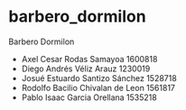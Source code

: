 # barbero_dormilon
Barbero Dormilon


- Axel Cesar Rodas Samayoa 1600818
- Diego Andrés Véliz Arauz 1230019
- Josué Estuardo Santizo Sánchez 1528718
- Rodolfo Bacilio Chivalan de Leon   1561817
- Pablo Isaac Garcia Orellana 1535218
